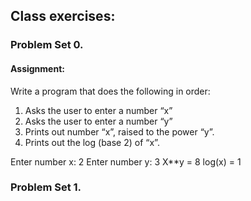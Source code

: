 
## Class exercises:

### Problem Set 0.

#### Assignment:
Write a program that does the following in order:

1. Asks the user to enter a number “x”
2. Asks the user to enter a number “y”  
3. Prints out number “x”, raised to the power “y”. 
4. Prints out the log (base 2) of “x”.  

Enter number x: 2
Enter number y: 3 
X**y =  8
log(x) = 1

### Problem Set 1.